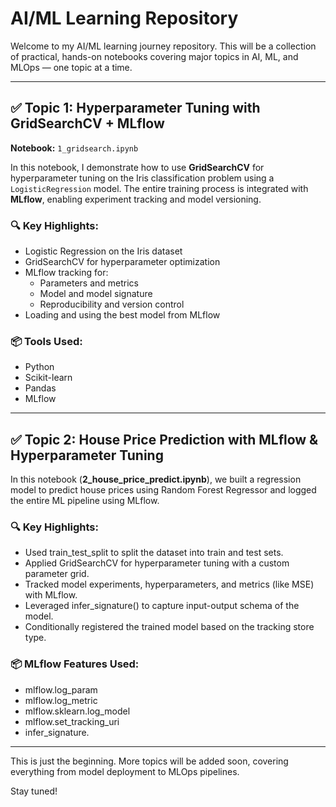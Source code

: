 # AI/ML Learning Repository

Welcome to my AI/ML learning journey repository. This will be a collection of practical, hands-on notebooks covering major topics in AI, ML, and MLOps — one topic at a time.

---

## ✅ Topic 1: Hyperparameter Tuning with GridSearchCV + MLflow  
**Notebook:** `1_gridsearch.ipynb`

In this notebook, I demonstrate how to use **GridSearchCV** for hyperparameter tuning on the Iris classification problem using a `LogisticRegression` model. The entire training process is integrated with **MLflow**, enabling experiment tracking and model versioning.

### 🔍 Key Highlights:
- Logistic Regression on the Iris dataset
- GridSearchCV for hyperparameter optimization
- MLflow tracking for:
  - Parameters and metrics
  - Model and model signature
  - Reproducibility and version control
- Loading and using the best model from MLflow

### 📦 Tools Used:
- Python
- Scikit-learn
- Pandas
- MLflow

---

## ✅ Topic 2: House Price Prediction with MLflow & Hyperparameter Tuning
In this notebook (**2_house_price_predict.ipynb**), we built a regression model to predict house prices using Random Forest Regressor and logged the entire ML pipeline using MLflow.

### 🔍 Key Highlights:

- Used train_test_split to split the dataset into train and test sets.
- Applied GridSearchCV for hyperparameter tuning with a custom parameter grid.
- Tracked model experiments, hyperparameters, and metrics (like MSE) with MLflow.
- Leveraged infer_signature() to capture input-output schema of the model.
- Conditionally registered the trained model based on the tracking store type.

### 📦 MLflow Features Used:
- mlflow.log_param
- mlflow.log_metric
- mlflow.sklearn.log_model
- mlflow.set_tracking_uri
- infer_signature.

---

This is just the beginning. More topics will be added soon, covering everything from model deployment to MLOps pipelines.

Stay tuned!
